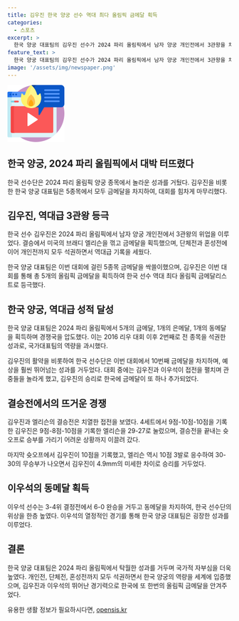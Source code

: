 ```yaml
---
title: 김우진 한국 양궁 선수 역대 최다 올림픽 금메달 획득
categories:
  - 스포츠
excerpt: >
  한국 양궁 대표팀의 김우진 선수가 2024 파리 올림픽에서 남자 양궁 개인전에서 3관왕을 차지하며 한국 선수 중 최다 올림픽 금메달리스트로 등극했다. 김우진은 단체전, 혼성전에 이어 개인전에서도 금메달을 획득하며 역대 최다 금메달 수를 기록했다. 한국 양궁 대표팀은 이번 대회에서 총 5개의 금메달과 은메달, 동메달을 획득하며 경쟁국을 압도했다. 이번 올림픽을 통해 한국 최고의 올림피언으로 우뚝섰다. 이우석 선수도 동메달을 획득하며 대한민국 양궁이 대단한 업적을 이루었다.
feature_text: >
  한국 양궁 대표팀의 김우진 선수가 2024 파리 올림픽에서 남자 양궁 개인전에서 3관왕을 차지하며 한국 선수 중 최다 올림픽 금메달리스트로 등극했다. 김우진은 단체전, 혼성전에 이어 개인전에서도 금메달을 획득하며 역대 최다 금메달 수를 기록했다. 한국 양궁 대표팀은 이번 대회에서 총 5개의 금메달과 은메달, 동메달을 획득하며 경쟁국을 압도했다. 이번 올림픽을 통해 한국 최고의 올림피언으로 우뚝섰다. 이우석 선수도 동메달을 획득하며 대한민국 양궁이 대단한 업적을 이루었다.
image: '/assets/img/newspaper.png'
---
```


<p><img src="/assets/img/news.png" alt="rentncar 속보" /></p>

<h2>한국 양궁, 2024 파리 올림픽에서 대박 터뜨렸다</h2>

<p>한국 선수단은 2024 파리 올림픽 양궁 종목에서 놀라운 성과를 거뒀다. 김우진을 비롯한 한국 양궁 대표팀은 5종목에서 모두 금메달을 차지하여, 대회를 힘차게 마무리했다.</p>

<h2>김우진, 역대급 3관왕 등극</h2>

<p>한국 선수 김우진은 2024 파리 올림픽에서 남자 양궁 개인전에서 3관왕의 위업을 이루었다. 결승에서 미국의 브래디 엘리슨을 꺾고 금메달을 획득했으며, 단체전과 혼성전에 이어 개인전까지 모두 석권하면서 역대급 기록을 세웠다.</p>

<p>한국 양궁 대표팀은 이번 대회에 걸린 5종목 금메달을 싹쓸이했으며, 김우진은 이번 대회를 통해 총 5개의 올림픽 금메달을 획득하여 한국 선수 역대 최다 올림픽 금메달리스트로 등극했다.</p>

<h2>한국 양궁, 역대급 성적 달성</h2>

<p>한국 양궁 대표팀은 2024 파리 올림픽에서 5개의 금메달, 1개의 은메달, 1개의 동메달을 획득하며 경쟁국을 압도했다. 이는 2016 리우 대회 이후 2번째로 전 종목을 석권한 성과로, 국가대표팀의 역량을 과시했다.</p>

<p>김우진의 활약을 비롯하여 한국 선수단은 이번 대회에서 10번째 금메달을 차지하며, 예상을 훨씬 뛰어넘는 성과를 거두었다. 대회 중에는 김우진과 이우석이 접전을 펼치며 관중들을 놀라게 했고, 김우진의 승리로 한국에 금메달이 또 하나 추가되었다.</p>

<h2>결승전에서의 뜨거운 경쟁</h2>

<p>김우진과 엘리슨의 결승전은 치열한 접전을 보였다. 4세트에서 9점-10점-10점을 기록한 김우진은 9점-8점-10점을 기록한 엘리슨을 29-27로 눌렀으며, 결승전을 끝내는 슛오프로 승부를 가리기 어려운 상황까지 이끌려 갔다.</p>

<p>마지막 슛오프에서 김우진이 10점을 기록했고, 엘리슨 역시 10점 3발로 응수하여 30-30의 무승부가 나오면서 김우진이 4.9mm의 미세한 차이로 승리를 거두었다.</p>

<h2>이우석의 동메달 획득</h2>

<p>이우석 선수는 3-4위 결정전에서 6-0 완승을 거두고 동메달을 차지하여, 한국 선수단의 위상을 한층 높였다. 이우석의 열정적인 경기를 통해 한국 양궁 대표팀은 굉장한 성과를 이루었다.</p>

<h2>결론</h2>

<p>한국 양궁 대표팀은 2024 파리 올림픽에서 탁월한 성과를 거두며 국가적 자부심을 더욱 높였다. 개인전, 단체전, 혼성전까지 모두 석권하면서 한국 양궁의 역량을 세계에 입증했으며, 김우진과 이우석의 뛰어난 경기력으로 한국에 또 한번의 올림픽 금메달을 안겨주었다.</p>
유용한 생활 정보가 필요하시다면, <a href="https://opensis.kr" rel="dofollow">opensis.kr</a>


